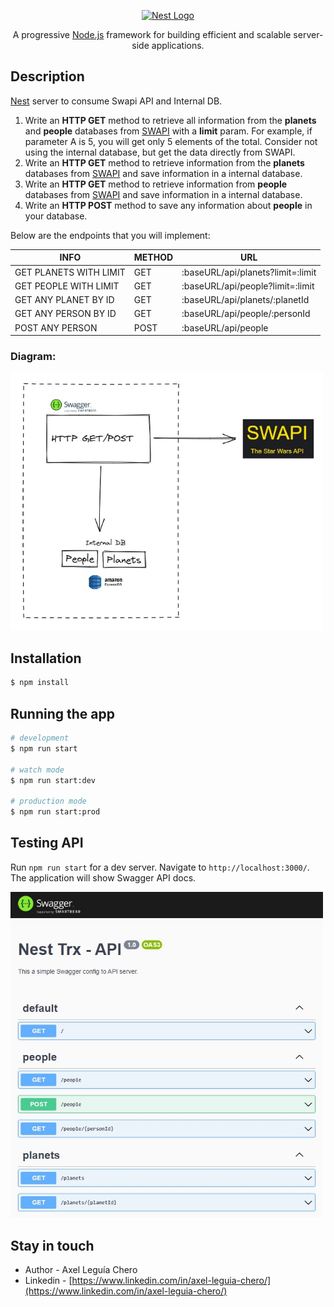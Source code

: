 <p align="center">
  <a href="http://nestjs.com/" target="blank"><img src="https://nestjs.com/img/logo-small.svg" width="200" alt="Nest Logo" /></a>
</p>

<p align="center">A progressive <a href="http://nodejs.org" target="_blank">Node.js</a> framework for building efficient and scalable server-side applications.</p>

## Description

[Nest](https://github.com/nestjs/nest) server to consume Swapi API and Internal DB.

1. Write an **HTTP GET** method to retrieve all information from the **planets** and **people** databases from [SWAPI](https://swapi.dev/) with a **limit** param. For example, if parameter A is 5, you will get only 5 elements of the total. Consider not using the internal database, but get the data directly from SWAPI.
2. Write an **HTTP GET** method to retrieve information from the **planets** databases from [SWAPI](https://swapi.dev/) and save information in a internal database.
3. Write an **HTTP GET** method to retrieve information from **people** databases from [SWAPI](https://swapi.dev/) and save information in a internal database.
4. Write an **HTTP POST** method to save any information about **people** in your database.  

Below are the endpoints that you will implement:

| INFO | METHOD | URL |
| --- | --- | --- |
| GET PLANETS WITH LIMIT | GET | :baseURL/api/planets?limit=:limit |
| GET PEOPLE WITH LIMIT | GET | :baseURL/api/people?limit=:limit |
| GET ANY PLANET BY ID | GET | :baseURL/api/planets/:planetId |
| GET ANY PERSON BY ID | GET | :baseURL/api/people/:personId |
| POST ANY PERSON | POST | :baseURL/api/people |

### Diagram: 

<img src="assets/images/diagram.jpg" width="500" alt="Demo">

## Installation

```bash
$ npm install
```

## Running the app

```bash
# development
$ npm run start

# watch mode
$ npm run start:dev

# production mode
$ npm run start:prod
```

## Testing API
Run `npm run start` for a dev server. Navigate to `http://localhost:3000/`. The application will show Swagger API docs.

<img src="assets/images/api.jpg" width="500" alt="Demo">

## Stay in touch

- Author - Axel Leguía Chero
- Linkedin - [https://www.linkedin.com/in/axel-leguia-chero/](https://www.linkedin.com/in/axel-leguia-chero/)
